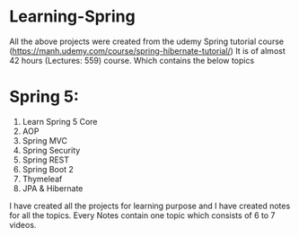 # Learning-Spring
All the above projects were created from the udemy Spring tutorial course (https://manh.udemy.com/course/spring-hibernate-tutorial/)
It is of almost 42 hours (Lectures: 559) course. Which contains the below topics
# Spring 5: 
  1. Learn Spring 5 Core
  2. AOP
  3. Spring MVC
  4. Spring Security
  5. Spring REST
  6. Spring Boot 2
  7. Thymeleaf
  8. JPA & Hibernate
 
 I have created all the projects for learning purpose and I have created notes for all the topics. Every Notes contain one topic which consists of 6 to 7 videos. 
